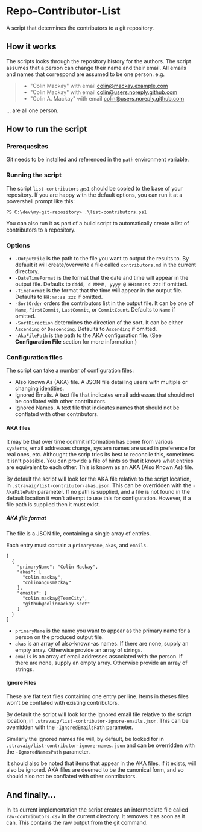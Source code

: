 # Repo-Contributor-List
A script that determines the contributors to a git repository.

## How it works
The scripts looks through the repository history for the authors. The script assumes that a person can change their name and their email. All emails and names that correspond are assumed to be one person. e.g. 
> * "Colin Mackay" with email colin@mackay.example.com
> * "Colin Mackay" with email colin@users.noreply.github.com
> * "Colin A. Mackay" with email colin@users.noreply.github.com

... are all one person.

## How to run the script

### Prerequesites

Git needs to be installed and referenced in the `path` environment variable.

### Running the script

The script `list-contributors.ps1` should be copied to the base of your repository. If you are happy with the default options, you can run it at a powershell prompt like this:

```
PS C:\dev\my-git-repository> .\list-contributors.ps1
```

You can also run it as part of a build script to automatically create a list of contributors to a repository.

### Options

* `-OutputFile` is the path to the file you want to output the results to. By default it will create/overwrite a file called `contributors.md` in the current directory.
* `-DateTimeFormat` is the format that the date and time will appear in the output file. Defaults to `dddd, d MMMM, yyyy @ HH:mm:ss zzz` if omitted.
* `-TimeFormat` is the format that the time will appear in the output file. Defaults to `HH:mm:ss zzz` if omitted.
* `-SortOrder` orders the contributors list in the output file. It can be one of `Name`, `FirstCommit`, `LastCommit`, or `CommitCount`. Defaults to `Name` if omitted.
* `-SortDirection` determines the direction of the sort. It can be either `Ascending` or `Descending`. Defaults to `Ascending` if omitted.
* `-AkaFilePath` is the path to the AKA configuration file. (See **Configuration File** section for more information.)

### Configuration files

The script can take a number of configuration files:

* Also Known As (AKA) file. A JSON file detailing users with multiple or changing identities.
* Ignored Emails. A text file that indicates email addresses that should not be conflated with other contributors.
* Ignored Names. A text file that indicates names that should not be conflated with other contributors.

#### AKA files

It may be that over time commit information has come from various systems, email addresses change, system names are used in preference for real ones, etc. Althought the scrip tries its best to reconcile this, sometimes it isn't possible. You can provide a file of hints so that it knows what entries are equivalent to each other. This is known as an AKA (Also Known As) file. 

By default the script will look for the AKA file relative to the script location, in `.stravaig/list-contributor-akas.json`. This can be overridden with the `-AkaFilePath` parameter. If no path is supplied, and a file is not found in the default location it won't attempt to use this for configuration. However, if a file path is supplied then it must exist.

##### AKA file format

The file is a JSON file, containing a single array of entries.

Each entry must contain a `primaryName`, `akas`, and `emails`.
```
[
  {
    "primaryName": "Colin Mackay",
    "akas": [
      "colin.mackay",
      "colinangusmackay"
    ],
    "emails": [
      "colin.mackay@TeamCity",
      "github@colinmackay.scot"
    ]
  }
]
```

* `primaryName` is the name you want to appear as the primary name for a person on the produced output file.
* `akas` is an array of also-known-as names. If there are none, supply an empty array. Otherwise provide an array of strings.
* `emails` is an array of email addresses associated with the person. If there are none, supply an empty array. Otherwise provide an array of strings.

#### Ignore Files

These are flat text files containing one entry per line. Items in theses files won't be conflated with existing contributors.

By default the script will look for the ignored email file relative to the script location, in `.stravaig/list-contributor-ignore-emails.json`. This can be overridden with the `-IgnoredEmailsPath` parameter. 

Similarly the ignored names file will, by default, be looked for in `.stravaig/list-contributor-ignore-names.json` and can be overridden with the `-IgnoredNamesPath` parameter.

It should also be noted that items that appear in the AKA files, if it exists, will also be ignored. AKA files are deemed to be the canonical form, and so should also not be conflated with other contributors.

## And finally...

In its current implementation the script creates an intermediate file called `raw-contributors.csv` in the current directory. It removes it as soon as it can. This contains the raw output from the git command.